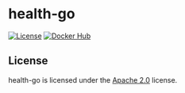 # health-go

[![License](https://img.shields.io/github/license/LXGaming/health-go?label=License&cacheSeconds=86400)](https://github.com/LXGaming/health-go/blob/main/LICENSE)
[![Docker Hub](https://img.shields.io/docker/v/lxgaming/health-go/latest?label=Docker%20Hub)](https://hub.docker.com/r/lxgaming/health-go)

## License
health-go is licensed under the [Apache 2.0](https://github.com/LXGaming/health-go/blob/main/LICENSE) license.